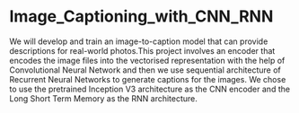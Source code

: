 # Image_Captioning_with_CNN_RNN
We will develop and train an image-to-caption model that can provide descriptions for real-world photos.This project involves an encoder that encodes the image files into the vectorised representation with the help of Convolutional Neural Network and then we use sequential architecture of Recurrent Neural Networks to generate captions for the images. 
We chose to use the pretrained Inception V3 architecture as the CNN encoder and the Long Short Term Memory as the RNN architecture. 
